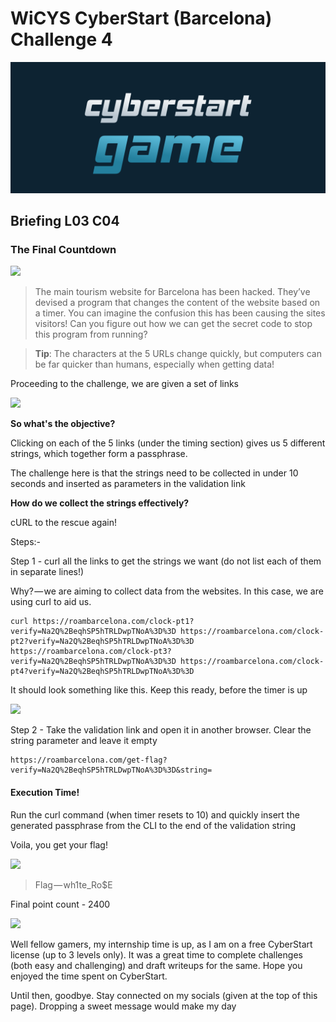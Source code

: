 # WiCYS CyberStart (Barcelona) Challenge 4

![](../../.gitbook/assets/CS.png)

## Briefing L03 C04

### **The Final Countdown**

&#x20;                                                 ![](https://cdn-images-1.medium.com/max/1000/1\*uQk7yudW-X\_Fi2t2C6btTA.jpeg)

> The main tourism website for Barcelona has been hacked. They’ve devised a program that changes the content of the website based on a timer. You can imagine the confusion this has been causing the sites visitors! Can you figure out how we can get the secret code to stop this program from running?

> **Tip**: The characters at the 5 URLs change quickly, but computers can be far quicker than humans, especially when getting data!

Proceeding to the challenge, we are given a set of links

&#x20;                                                           ![](https://cdn-images-1.medium.com/max/1000/1\*UVEmYL2DsCQrJnyOpyHRgg.jpeg)

**So what's the objective?**

Clicking on each of the 5 links (under the timing section) gives us 5 different strings, which together form a passphrase.

The challenge here is that the strings need to be collected in under 10 seconds and inserted as parameters in the validation link

**How do we collect the strings effectively?**

cURL to the rescue again!

Steps:-

Step 1 - curl all the links to get the strings we want (do not list each of them in separate lines!)

Why? — we are aiming to collect data from the websites. In this case, we are using curl to aid us.

```
curl https://roambarcelona.com/clock-pt1?verify=Na2Q%2BeqhSP5hTRLDwpTNoA%3D%3D https://roambarcelona.com/clock-pt2?verify=Na2Q%2BeqhSP5hTRLDwpTNoA%3D%3D https://roambarcelona.com/clock-pt3?verify=Na2Q%2BeqhSP5hTRLDwpTNoA%3D%3D https://roambarcelona.com/clock-pt4?verify=Na2Q%2BeqhSP5hTRLDwpTNoA%3D%3D
```

It should look something like this. Keep this ready, before the timer is up

&#x20;                                                    ![](https://cdn-images-1.medium.com/max/1000/1\*-PgUwqgy7WzSIGbcsegOmA.jpeg)

Step 2 - Take the validation link and open it in another browser. Clear the string parameter and leave it empty

```
https://roambarcelona.com/get-flag?verify=Na2Q%2BeqhSP5hTRLDwpTNoA%3D%3D&string=
```

#### Execution Time!

Run the curl command (when timer resets to 10) and quickly insert the generated passphrase from the CLI to the end of the validation string

Voila, you get your flag!

&#x20;                                                   ![](https://cdn-images-1.medium.com/max/1000/1\*5pzAWWqUhWnXIMhiD0EqlA.jpeg)

> Flag — wh1te\_Ro$E                                                &#x20;

Final point count - 2400                     &#x20;

&#x20;                                                ![](https://cdn-images-1.medium.com/max/1000/1\*ybCqWyAdZdsehSS1o80IKA.png)

Well fellow gamers, my internship time is up, as I am on a free CyberStart license (up to 3 levels only). It was a great time to complete challenges (both easy and challenging) and draft writeups for the same. Hope you enjoyed the time spent on CyberStart.

Until then, goodbye. Stay connected on my socials (given at the top of this page). Dropping a sweet message would make my day
